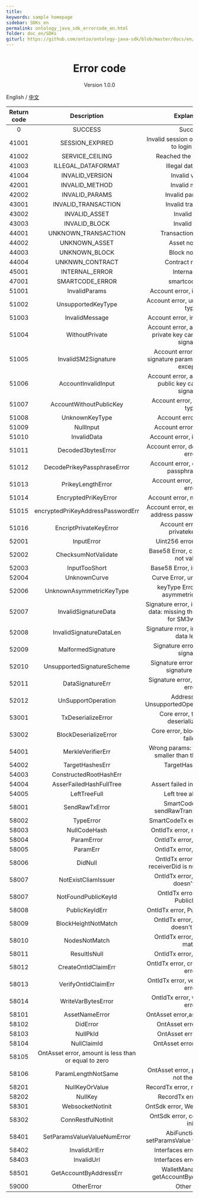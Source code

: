 ```yaml
---
title:
keywords: sample homepage
sidebar: SDKs_en
permalink: ontology_java_sdk_errorcode_en.html
folder: doc_en/SDKs
giturl: https://github.com/ontio/ontology-java-sdk/blob/master/docs/en/errorcode.md
---
```


<h1 align="center"> Error code </h1>

<p align="center" class="version">Version 1.0.0 </p>

English / [中文](./ontology_java_sdk_errorcode_zh.html)


| Return code | Description                   | Explanation                                     |
| :----------:|:-----------------------------:|:------------------------------------------------:|
| 0           | SUCCESS                       | Success                                          |
| 41001       | SESSION_EXPIRED               | Invalid session or timeout (need to login again) |
| 41002       | SERVICE_CEILING               | Reached the service limit                        |
| 41003       | ILLEGAL_DATAFORMAT            | Illegal data format                              |
| 41004       | INVALID_VERSION               | Invalid version                                  |
| 42001       | INVALID_METHOD                | Invalid method                                   |
| 42002       | INVALID_PARAMS                | Invalid parameters                               |
| 43001       | INVALID_TRANSACTION           | Invalid transaction                              |
| 43002       | INVALID_ASSET                 | Invalid asset                                    |
| 43003       | INVALID_BLOCK                 | Invalid block                                    |
| 44001       | UNKNOWN_TRANSACTION           | Transaction not found                            |
| 44002       | UNKNOWN_ASSET                 | Asset not found                                  |
| 44003       | UNKNOWN_BLOCK                 | Block not found                                  |
| 44004       | UNKNWN_CONTRACT               | Contract not found                                  |
| 45001       | INTERNAL_ERROR                | Internal error                                   |
| 47001       | SMARTCODE_ERROR               | smartcode error                                  |
|51001  |  InvalidParams |Account error, invalid params|
|51002  |  UnsupportedKeyType |Account error, unsupported key type|
|51003  |  InvalidMessage |Account error, invalid message|
|51004  |  WithoutPrivate |Account error, account without private key cannot generate signature|
|51005  |  InvalidSM2Signature |Account error, invalid SM2 signature parameter, ID (string) excepted|
|51006  |  AccountInvalidInput |Account error, account without public key cannot verify signature|
|51007  |  AccountWithoutPublicKey |Account error, unknown key type|
|51008  |  UnknownKeyType |Account error, null input|
|51009  |  NullInput |Account error, invalid data|
|51010  |  InvalidData |Account error, invalid params|
|51011  |  Decoded3bytesError |Account error, decoded 3 bytes error|
|51012  |  DecodePrikeyPassphraseError |Account error, decode prikey passphrase error|
|51013  |  PrikeyLengthError |Account error, prikey length error|
|51014  |  EncryptedPriKeyError |Account error, null prikey error|
|51015  |  encryptedPriKeyAddressPasswordErr |Account error, encrypted prikey address password not match|
|51016  |  EncriptPrivateKeyError |Account error, encript privatekey error|
|52001  |  InputError |Uint256 error, input error|
|52002  |  ChecksumNotValidate |Base58 Error, checksum does not validate|
|52003  |  InputTooShort |Base58 Error, input too short|
|52004  |  UnknownCurve |Curve Error, unknown curve|
|52006  |  UnknownAsymmetricKeyType |keyType Error, unknown asymmetric key type|
|52007  |  InvalidSignatureData |Signature error, invalid signature data: missing the ID parameter for SM3withSM2|
|52008  |  InvalidSignatureDataLen |Signature rrror, invalid signature data length|
|52009  |  MalformedSignature |Signature error, malformed signature|
|52010  |  UnsupportedSignatureScheme |Signature error, unsupported signature scheme|
|52011  |  DataSignatureErr |Signature error, data signature error|
|52012  |  UnSupportOperation |Address error, UnsupportedOperationException|
|53001  |  TxDeserializeError |Core error, transaction deserialize failed|
|53002  |  BlockDeserializeError |Core error, block deserialize failed|
|54001  |  MerkleVerifierErr |Wrong params: the tree size is smaller than the leaf index|
|54002  |  TargetHashesErr |TargetHashes error|
|54003  |  ConstructedRootHashErr ||
|54004  |  AsserFailedHashFullTree |Assert failed in hash full tree|
|54005  |  LeftTreeFull | Left tree always full |
|58001  |  SendRawTxError |SmartCodeTx error, sendRawTransaction error|
|58002  |  TypeError |SmartCodeTx error, type error|
|58003  |  NullCodeHash |OntIdTx error, null codeHash|
|58004  |  ParamError |OntIdTx error, param error|
|58005  |  ParamErr |OntIdTx error, param error|
|58006  |  DidNull |OntIdTx error, SendDid or receiverDid is null in metaData|
|58007  |  NotExistCliamIssuer |OntIdTx error, claim issuer doesn't exist|
|58007  |  NotFoundPublicKeyId |OntIdTx error, not found PublicKeyId|
|58008  |  PublicKeyIdErr |OntIdTx error, PublicKeyId error|
|58009  |  BlockHeightNotMatch |OntIdTx error, BlockHeight doesn't match|
|58010  |  NodesNotMatch |OntIdTx error, nodes don't match|
|58011  |  ResultIsNull |OntIdTx error, result is null|
|58012  |  CreateOntIdClaimErr |OntIdTx error, createOntIdClaim error|
|58013  |  VerifyOntIdClaimErr |OntIdTx error, verifyOntIdClaim error|
|58014  |  WriteVarBytesError |OntIdTx error, writeVarBytes error|
|58101  |  AssetNameError |OntAsset error,asset name error|
|58102  |  DidError |OntAsset error, Did error|
|58103  |  NullPkId |OntAsset error, null pkId|
|58104  |  NullClaimId |OntAsset error, null claimId|
|58105  |  OntAsset error, amount is less than or equal to zero|
|58106  |  ParamLengthNotSame |OntAsset error, param length is not the same|
|58201  |  NullKeyOrValue |RecordTx error, null key or value|
|58202  |  NullKey |RecordTx error, null key|
|58301  |  WebsocketNotInit |OntSdk error, WebSocket not init|
|58302  |  ConnRestfulNotInit |OntSdk error, connRestful not init|
|58401  |  SetParamsValueValueNumError |AbiFunction error, setParamsValue value num error|
|58402  |  InvalidUrlErr |Interfaces error, invalid url|
|58403  |  InvalidUrl |Interfaces error, invalid url|
|58501  |  GetAccountByAddressErr |WalletManager error, getAccountByAddress error|
|59000  |  OtherError| Other error|
